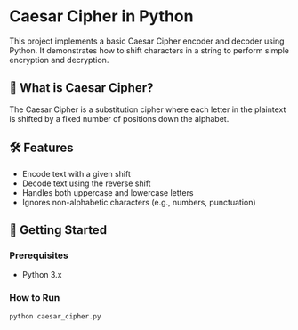 # Caesar Cipher in Python

This project implements a basic Caesar Cipher encoder and decoder using Python. It demonstrates how to shift characters in a string to perform simple encryption and decryption.

## 🔐 What is Caesar Cipher?
The Caesar Cipher is a substitution cipher where each letter in the plaintext is shifted by a fixed number of positions down the alphabet.

## 🛠 Features
- Encode text with a given shift
- Decode text using the reverse shift
- Handles both uppercase and lowercase letters
- Ignores non-alphabetic characters (e.g., numbers, punctuation)

## 🚀 Getting Started

### Prerequisites
- Python 3.x

### How to Run
```bash
python caesar_cipher.py
